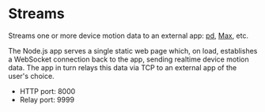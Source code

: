# Streams

Streams one or more device motion data to an external app: [pd](https://puredata.info/), [Max](https://cycling74.com/products/max/), etc.

The Node.js app serves a single static web page which, on load, establishes a WebSocket connection back to the app, sending realtime device motion data. The app in turn relays this data via TCP to an external app of the user's choice.

- HTTP port: 8000
- Relay port: 9999
